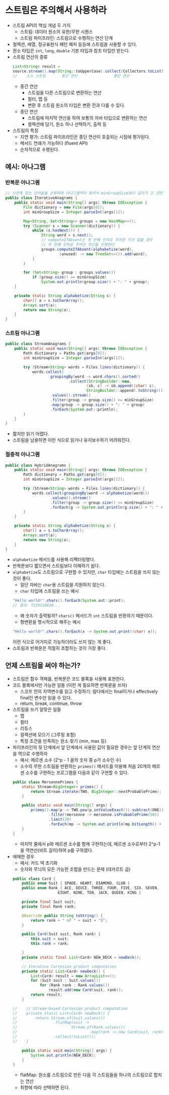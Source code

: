 # 스트림은 주의해서 사용하라
- 스트림 API의 핵심 개념 두 가지
    - 스트림: 데이터 원소의 유한/무한 시퀀스
    - 스트림 파이프라인: 스트림으로 수행하는 연산 단계
- 컬렉션, 배열, 정규표현식 패턴 패처 등등에 스트림을 사용할 수 있다.
- 원소 타입은 `int`, `long`, `double` 기본 타입과 참조 타입만 받는다.
- 스트림 연산의 종류
    ```java
    List<String> result = 
    source.stream().map(String::toUpperCase).collect(Collectors.toList());
    //    소스 스트림       중간 연산                종단 연산
    ```
    - 중간 연산
        - 스트림을 다른 스트림으로 변환하는 연산
        - 필터, 맵 등
        - 변환 후 스트림 원소의 타입은 변환 전과 다를 수 있다.
    - 종단 연산
        - 스트림에 마지막 연산을 하여 보통의 자바 타입으로 변환하는 연산
        - 컬렉션에 담기, 원소 하나 선택하기, 출력 등
- 스트림의 특징
    - 지연 평가: 스트림 파이프라인은 종단 연산이 호출되는 시점에 평가된다.
    - 메서드 연쇄가 가능하다 (fluent API)
    - 순차적으로 수행된다.

## 예시: 아나그램
### 반복문 아나그램
```java
// 사전에 있는 단어들을 순화하며 아나그램끼리 묶어서 minGroupSize보다 길이가 긴 것만 출력하는 프로그램
public class IterativeAnagrams {
    public static void main(String[] args) throws IOException {
        File dictionary = new File(args[0]);
        int minGroupSize = Integer.parseInt(args[1]);

        Map<String, Set<String>> groups = new HashMap<>();
        try (Scanner s = new Scanner(dictionary)) {
            while (s.hasNext()) {
                String word = s.next();
                // computeIfAbsent는 첫 번째 인자로 주어진 키가 없을 경우
                // 두 번째 인자로 주어진 연산을 수행한다
                groups.computeIfAbsent(alphabetize(word),
                        (unused) -> new TreeSet<>()).add(word);
            }
        }

        for (Set<String> group : groups.values())
            if (group.size() >= minGroupSize)
                System.out.println(group.size() + ": " + group);
    }

    private static String alphabetize(String s) {
        char[] a = s.toCharArray();
        Arrays.sort(a);
        return new String(a);
    }
}
```
### 스트림 아나그램
```java
public class StreamAnagrams {
    public static void main(String[] args) throws IOException {
        Path dictionary = Paths.get(args[0]);
        int minGroupSize = Integer.parseInt(args[1]);

        try (Stream<String> words = Files.lines(dictionary)) {
            words.collect(
                    groupingBy(word -> word.chars().sorted()
                            .collect(StringBuilder::new,
                                    (sb, c) -> sb.append((char) c),
                                    StringBuilder::append).toString()))
                    .values().stream()
                    .filter(group -> group.size() >= minGroupSize)
                    .map(group -> group.size() + ": " + group)
                    .forEach(System.out::println);
        }
    }
}
```
- 짧지만 읽기 어렵다.
- 스트림을 남용하면 이런 식으로 읽거나 유지보수하기 어려워진다.
### 절충적 아나그램
```java
public class HybridAnagrams {
    public static void main(String[] args) throws IOException {
        Path dictionary = Paths.get(args[0]);
        int minGroupSize = Integer.parseInt(args[1]);

        try (Stream<String> words = Files.lines(dictionary)) {
            words.collect(groupingBy(word -> alphabetize(word)))
                    .values().stream()
                    .filter(group -> group.size() >= minGroupSize)
                    .forEach(g -> System.out.println(g.size() + ": " + g));
        }
    }

    private static String alphabetize(String s) {
        char[] a = s.toCharArray();
        Arrays.sort(a);
        return new String(a);
    }
}
```
- `alphabetize` 메서드를 사용해 리팩터링했다.
- 반복문보다 짧으면서 스트림보다 이해하기 쉽다.
- `alphabetize`도 스트림으로 구현할 수 있지만, `char` 타입에는 스트림을 쓰지 않는 것이 좋다.
    - 일단 자바는 `char`용 스트림을 지원하지 않는다.
    - `char` 타입에 스트림을 쓰는 예시
    ```java
    "Hello world!".chars().forEach(System.out::print);
    // 결과: 7210110810...
    ```
    - 왜 숫자가 출력될까? `chars()` 메서드가 `int` 스트림을 반환하기 때문이다.
    - 형변환을 명시적으로 해주는 예시
    ```java
    "Hello world!".chars().forEach(x -> System.out.print((char) x));
    ```
    이런 식으로 어거지로 가능하더라도 쓰지 않는 게 좋다.
- 스트림과 반복문은 적절히 조합하는 것이 가장 좋다.

## 언제 스트림을 써야 하는가?
- 스트림은 함수 객체를, 반복문은 코드 블록을 사용해 표현한다.
- 코드 블록에서만 가능한 일들 (이런 게 필요하면 반복문을 쓰자)
    - 스코프 안의 지역변수를 읽고 수정하기: 람다에서는 final이거나 effectively final인 변수만 읽을 수 있다.
    - return, break, continue, throw
- 스트림을 쓰기 알맞은 일들
    - 맵
    - 필터
    - 리듀스
    - 컬렉션에 모으기 (그루핑 포함)
    - 특정 조건을 만족하는 원소 찾기 (min, max 등)
- 파이프라인의 뒷 단계에서 앞 단계에서 사용된 값이 필요한 경우는 앞 단계의 연산을 역으로 수행하자
    - 예시: 메르센 소수 (2^p - 1 꼴의 숫자 중 p가 소수인 수)
    - 소수의 무한 스트림을 반환하는 `primes()` 메서드를 이용해 처음 20개의 메르센 소수를 구현하는 프로그램을 다음과 같이 구현할 수 있다.
    ```java
    public class MersennePrimes {
        static Stream<BigInteger> primes() {
            return Stream.iterate(TWO, BigInteger::nextProbablePrime);
        }

        public static void main(String[] args) {
            primes().map(p -> TWO.pow(p.intValueExact()).subtract(ONE))
                    .filter(mersenne -> mersenne.isProbablePrime(50))
                    .limit(20)
                    .forEach(mp -> System.out.println(mp.bitLength() + ": " + mp));
        }
    }
    ```
    - 마지막 줄에서 p와 메르센 소수를 함께 구현하는데, 메르센 소수로부터 2^p-1을 역연산(비트 길이)하여 p를 구하였다.
- 애매한 경우
    - 예시: 카드 덱 초기화
    - 숫자와 무늬의 모든 가능한 조합을 만드는 문제 (데카르트 곱)
    ```java
    public class Card {
        public enum Suit { SPADE, HEART, DIAMOND, CLUB }
        public enum Rank { ACE, DEUCE, THREE, FOUR, FIVE, SIX, SEVEN,
                        EIGHT, NINE, TEN, JACK, QUEEN, KING }

        private final Suit suit;
        private final Rank rank;

        @Override public String toString() {
            return rank + " of " + suit + "S";
        }

        public Card(Suit suit, Rank rank) {
            this.suit = suit;
            this.rank = rank;

        }
        private static final List<Card> NEW_DECK = newDeck();

        // Iterative Cartesian product computation
        private static List<Card> newDeck() {
            List<Card> result = new ArrayList<>();
            for (Suit suit : Suit.values())
                for (Rank rank : Rank.values())
                    result.add(new Card(suit, rank));
            return result;
        }

    //    // Stream-based Cartesian product computation
    //    private static List<Card> newDeck() {
    //        return Stream.of(Suit.values())
    //                .flatMap(suit ->
    //                        Stream.of(Rank.values())
    //                                .map(rank -> new Card(suit, rank)))
    //                .collect(toList());
    //    }

        public static void main(String[] args) {
            System.out.println(NEW_DECK);
        }
    }
    ```
    - flatMap: 원소를 스트림으로 만든 다음 각 스트림들을 하나의 스트림으로 합치는 연산
    - 취향에 따라 선택하면 된다.
